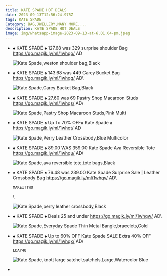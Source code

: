 ```yaml
---
title: KATE SPADE HOT DEALS
date: 2023-09-13T12:56:24.975Z
tags: KATE SPADE
Category: BAG,JWELLERY,MANY MORE....
description: KATE SPADE HOT DEALS
image: img/whatsapp-image-2023-09-13-at-6.01.04-pm.jpeg
---
```

* ♠️ KATE SPADE  ♠️
  127.68 was 329
  surprise shoulder Bag
  https://go.magik.ly/ml/1whqo/
  AD

  ![Kate Spade,weston shoulder bag,Black](https://images.katespade.com/is/image/KateSpade/K8453_001?$desktopProductZoom$)
* ♠️ KATE SPADE  ♠️
  143.68 was 449
  Carey Bucket Bag
  https://go.magik.ly/ml/1whqq/
  AD\

  ![Kate Spade,Carey Bucket Bag,Black](https://images.katespade.com/is/image/KateSpade/KA765_001?$desktopProductZoom$)
* ♠️ KATE SPADE  ♠️
  27.60 was 69
  Pastry Shop Macaroon Studs
  https://go.magik.ly/ml/1whqs/
  AD\

  ![Kate Spade,Pastry Shop Macaroon Studs,Pink Multi](https://images.katespade.com/is/image/KateSpade/KD771_650?$desktopProductZoom$)
* ♠️ KATE SPADE  ♠️
  Up To 70% OFF♠️ Kate Spade ♠️
  https://go.magik.ly/ml/1whqt/
  AD

  ![Kate Spade,Perry Leather Crossbody,Blue Multicolor](https://images.katespade.com/is/image/KateSpade/KC474_403?$desktopProduct$)
* ♠️ KATE SPADE  ♠️
  89.00 WAS 359.00
  Kate Spade Ava Reversible Tote 
  https://go.magik.ly/ml/1whqu/
  AD\
  <!--StartFragment-->

  ![Kate Spade,ava reversible tote,tote bags,Black](https://images.katespade.com/is/image/KateSpade/K6052_001?$desktopProductZoom$)

  <!--EndFragment-->
* ♠️ KATE SPADE  ♠️
  76.48 was 239.00
  Kate Spade Surprise Sale | Leather Crossbody Bag 
  https://go.magik.ly/ml/1whqv/
  AD\
  <pre><code class="language-js" data-prismjs-copy="Click to Copy">MAKEITTWO</code></pre>\
  <!--StartFragment-->

  ![Kate Spade,perry leather crossbody,Black](https://images.katespade.com/is/image/KateSpade/K8709_001?$desktopProductZoom$)

  <!--EndFragment-->
* ♠️ KATE SPADE  ♠️
  Deals 25 and under
  https://go.magik.ly/ml/1whqw/
  AD\
  <!--StartFragment-->

  ![Kate Spade,Everyday Spade Thin Metal Bangle,bracelets,Gold](https://images.katespade.com/is/image/KateSpade/O0RU3143_711?$desktopProductZoom$)

  <!--EndFragment-->
* ♠️ KATE SPADE  ♠️
  Up to 60% OFF Kate Spade SALE 
  Extra 40% OFF 
  https://go.magik.ly/ml/1whqx/
  AD\
  <pre><code class="language-js" data-prismjs-copy="Click to Copy">LDAY40</code></pre>

  <!--StartFragment-->

  ![Kate Spade,knott large satchel,satchels,Large,Watercolor Blue](https://images.katespade.com/is/image/KateSpade/PXR00399_404?$desktopProduct$)

  <!--EndFragment-->
*